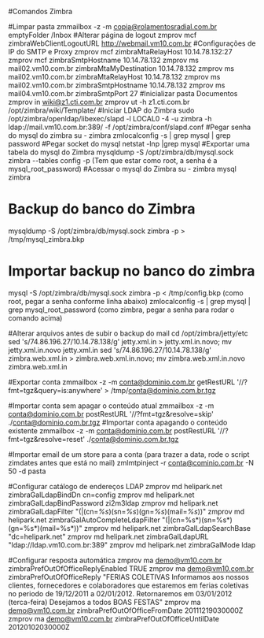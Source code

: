 #Comandos Zimbra

#Limpar pasta
zmmailbox -z -m copia@rolamentosradial.com.br emptyFolder /Inbox
#Alterar página de logout
zmprov mcf zimbraWebClientLogoutURL http://webmail.vm10.com.br
#Configurações de IP do SMTP e Proxy
zmprov mcf zimbraMtaRelayHost 10.14.78.132:27
zmprov mcf zimbraSmtpHostname 10.14.78.132
zmprov ms mail02.vm10.com.br zimbraMtaMyDestination 10.14.78.132
zmprov ms mail02.vm10.com.br zimbraMtaRelayHost 10.14.78.132
zmprov ms mail02.vm10.com.br zimbraSmtpHostname 10.14.78.132
zmprov ms mail04.vm10.com.br zimbraSmtpPort 27
#Inicializar pasta Documentos
zmprov in wiki@z1.cti.com.br
zmprov ut -h z1.cti.com.br /opt/zimbra/wiki/Template/
#Iniciar LDAP do Zimbra
sudo /opt/zimbra/openldap/libexec/slapd  -l LOCAL0 -4 -u zimbra -h ldap://mail.vm10.com.br:389/ -f /opt/zimbra/conf/slapd.conf
#Pegar senha do mysql do zimbra
su - zimbra
zmlocalconfig -s | grep mysql | grep password
#Pegar socket do mysql
netstat -lnp |grep mysql
#Exportar uma tabela do mysql do Zimbra
mysqldump -S /opt/zimbra/db/mysql.sock zimbra --tables config -p (Tem que estar como root, a senha é a mysql_root_password)
#Acessar o mysql do Zimbra
su - zimbra
mysql zimbra
# Backup do banco do Zimbra
mysqldump -S /opt/zimbra/db/mysql.sock zimbra -p > /tmp/mysql_zimbra.bkp
# Importar backup no banco do zimbra
mysql -S /opt/zimbra/db/mysql.sock zimbra -p < /tmp/config.bkp (como root, pegar a senha conforme linha abaixo)
zmlocalconfig -s | grep mysql | grep mysql_root_password (como zimbra, pegar a senha para rodar o comando acima)
 
#Alterar arquivos antes de subir o backup do mail
cd /opt/zimbra/jetty/etc
sed 's/74.86.196.27/10.14.78.138/g' jetty.xml.in > jetty.xml.in.novo;  mv jetty.xml.in.novo jetty.xml.in
sed 's/74.86.196.27/10.14.78.138/g' zimbra.web.xml.in > zimbra.web.xml.in.novo;  mv zimbra.web.xml.in.novo zimbra.web.xml.in
 
#Exportar conta
zmmailbox -z -m conta@dominio.com.br getRestURL '//?fmt=tgz&query=is:anywhere' > /tmp/conta@dominio.com.br.tgz
 
#Importar conta sem apagar o conteúdo atual
zmmailbox -z -m conta@dominio.com.br  postRestURL '//?fmt=tgz&resolve=skip' ./conta@dominio.com.br.tgz
#Importar conta apagando o conteúdo existente
zmmailbox -z -m conta@dominio.com.br  postRestURL '//?fmt=tgz&resolve=reset' ./conta@dominio.com.br.tgz
 
#Importar email de um store para a conta (para trazer a data, rode o script zimdates antes que está no mail)
zmlmtpinject -r conta@cominio.com.br -N 50 -d pasta
 
#Configurar catálogo de endereços LDAP
zmprov md helipark.net zimbraGalLdapBindDn cn=config
zmprov md helipark.net zimbraGalLdapBindPassword zi2m3ldap
zmprov md helipark.net zimbraGalLdapFilter "(|(cn=*%s*)(sn=*%s*)(gn=*%s*)(mail=*%s*))"
zmprov md helipark.net zimbraGalAutoCompleteLdapFilter "(|(cn=%s*)(sn=%s*)(gn=%s*)(mail=%s*))"
zmprov md helipark.net zimbraGalLdapSearchBase "dc=helipark.net"
zmprov md helipark.net zimbraGalLdapURL "ldap://ldap.vm10.com.br:389"
zmprov md helipark.net zimbraGalMode ldap
 
#Configurar resposta automática
zmprov ma demo@vm10.com.br zimbraPrefOutOfOfficeReplyEnabled TRUE
zmprov ma demo@vm10.com.br zimbraPrefOutOfOfficeReply "FERIAS COLETIVAS
Informamos aos nossos clientes, fornecedores e colaboradores
que estaremos em ferias coletivas no periodo de
19/12/2011 a 02/01/2012.
Retornaremos em 03/01/2012 (terca-feira)
Desejamos a todos BOAS FESTAS"
zmprov ma demo@vm10.com.br zimbraPrefOutOfOfficeFromDate 20111219030000Z
zmprov ma demo@vm10.com.br zimbraPrefOutOfOfficeUntilDate 20120102030000Z